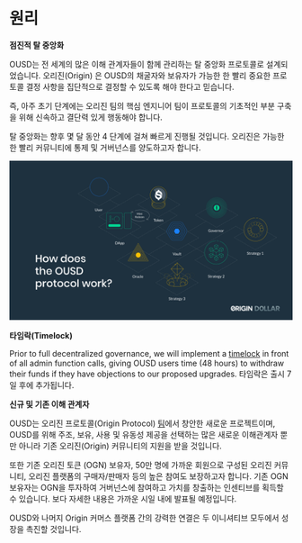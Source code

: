 # 원리

**점진적 탈 중앙화**

OUSD는 전 세계의 많은 이해 관계자들이 함께 관리하는 탈 중앙화 프로토콜로 설계되었습니다. 오리진\(Origin\) 은 OUSD의 채굴자와 보유자가 가능한 한 빨리 중요한 프로토콜 결정 사항을 집단적으로 결정할 수 있도록 해야 한다고 믿습니다.

즉, 아주 초기 단계에는 오리진 팀의 핵심 엔지니어 팀이 프로토콜의 기초적인 부분 구축을 위해 신속하고 결단력 있게 행동해야 합니다.

탈 중앙화는 향후 몇 달 동안 4 단계에 걸쳐 빠르게 진행될 것입니다. 오리진은 가능한 한 빨리 커뮤니티에 통제 및 거버넌스를 양도하고자 합니다.

![](../.gitbook/assets/ousd_docs_graphics_3.png)

**타임락\(Timelock\)**

Prior to full decentralized governance, we will implement a [timelock](../undefined-1/api/timelock.md) in front of all admin function calls, giving OUSD users time \(48 hours\) to withdraw their funds if they have objections to our proposed upgrades. 타임락은 출시 7 일 후에 추가됩니다.

**신규 및 기존 이해 관계자**

OUSD는 오리진 프로토콜\(Origin Protocol\) [팀](https://github.com/oplabs/origin-dollar-docs/tree/44cc8d4bfe33702c8d0587c24c1d1961ccd0af0d/governance/www.originprotocol.com/team/README.md)에서 창안한 새로운 프로젝트이며, OUSD를 위해 주조, 보유, 사용 및 유동성 제공을 선택하는 많은 새로운 이해관계자 뿐만 아니라 기존 오리진\(Origin\) 커뮤니티의 지원을 받을 것입니다.

또한 기존 오리진 토큰 \(OGN\) 보유자, 50만 명에 가까운 회원으로 구성된 오리진 커뮤니티, 오리진 플랫폼의 구매자/판매자 등의 높은 참여도 보장하고자 합니다. 기존 OGN 보유자는 OGN을 투자하여 거버넌스에 참여하고 가치를 창출하는 인센티브를 획득할 수 있습니다. 보다 자세한 내용은 가까운 시일 내에 발표될 예정입니다.

OUSD와 나머지 Origin 커머스 플랫폼 간의 강력한 연결은 두 이니셔티브 모두에서 성장을 촉진할 것입니다.

